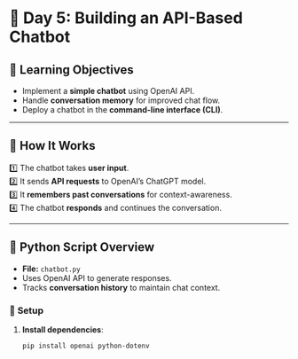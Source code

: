 # 🤖 Day 5: Building an API-Based Chatbot  

## 📌 Learning Objectives  
- Implement a **simple chatbot** using OpenAI API.  
- Handle **conversation memory** for improved chat flow.  
- Deploy a chatbot in the **command-line interface (CLI)**.  

---

## 🚀 How It Works  
1️⃣ The chatbot takes **user input**.  
2️⃣ It sends **API requests** to OpenAI’s ChatGPT model.  
3️⃣ It **remembers past conversations** for context-awareness.  
4️⃣ The chatbot **responds** and continues the conversation.  

---

## 📝 Python Script Overview  
- **File:** `chatbot.py`  
- Uses OpenAI API to generate responses.  
- Tracks **conversation history** to maintain chat context.  

### 🔧 **Setup**  
1. **Install dependencies**:  
   ```bash
   pip install openai python-dotenv
